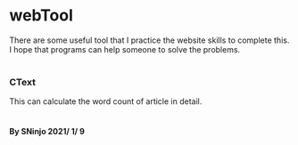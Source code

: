 # webTool
There are some useful tool that I practice the website skills to complete this.<br>
I hope that programs can help someone to solve the problems.<br>
<br>
<h3> CText </h3>
This can calculate the word count of article in detail.<br>
<br>
<h4> By SNinjo  2021/ 1/ 9
